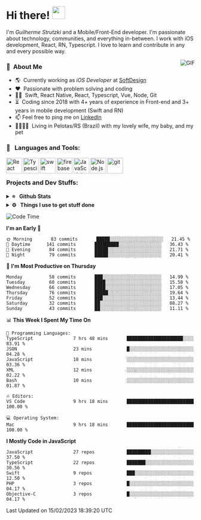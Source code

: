 # Hi there! <img src="https://github.com/TheDudeThatCode/TheDudeThatCode/blob/master/Assets/Hi.gif" width="34px" height="34px">

I'm _Guilherme Strutzki_ and a Mobile/Front-End developer. I'm passionate about technology, communities, and everything in-between. I work with iOS development, React, RN, Typescript. I love to learn and contribute in any and every possible way. 

<img align="right" alt="GIF" src="https://spotify-github-profile.vercel.app/api/view?uid=22gkdonhf4okms5x5dsdjx7sy&cover_image=true&theme=default&bar_color=09ff00&bar_color_cover=false"/>

### :space_invader: &nbsp;About Me
- :earth_americas:&nbsp; Currently working as _iOS Developer_ at [SoftDesign](https://softdesign.com.br/)
- :heart: &nbsp;Passionate with problem solving and coding
- :technologist: &nbsp;Swift, React Native, React, Typescript, Vue, Node, Git
- :hourglass_flowing_sand: &nbsp;Coding since 2018 with 4+ years of experience in Front-end and 3+ years in mobile development (Swift and RN)
- 📫  Feel free to ping me on [LinkedIn](https://www.linkedin.com/in/guilherme-strutzki/)
- :family_man_woman_girl_girl: &nbsp;Living in Pelotas/RS (Brazil) with my lovely wife, my baby, and my pet

### 🔨 &nbsp; Languages and Tools:
<a href="https://reactjs.org/" target="_blank"> <img align="left" alt="React" height ="42px" src="https://raw.githubusercontent.com/rahul-jha98/github_readme_icons/main/language_and_tools/square/react/react.svg"></a>
<a href="https://www.typescriptlang.org/" target="_blank"><img align="left" alt="Typescirpt" height ="42px" src="https://raw.githubusercontent.com/rahul-jha98/github_readme_icons/main/language_and_tools/square/typescript/typescript.svg"></a>
<a href="https://developer.apple.com/swift/" target="_blank"> <img align="left" src="https://raw.githubusercontent.com/rahul-jha98/github_readme_icons/main/language_and_tools/square/swift/swift.svg" alt="swift" height="42px"/> </a> 
<a href="https://firebase.google.com/" target="_blank"> <img align="left" src="https://raw.githubusercontent.com/rahul-jha98/github_readme_icons/main/language_and_tools/square/firebase/firebase.svg" alt="firebase" height ="42px"/> </a>
<a href="https://developer.mozilla.org/en-US/docs/Web/JavaScript" target="_blank"> <img align="left" alt="JavaScript" height ="42px"  src="https://raw.githubusercontent.com/rahul-jha98/github_readme_icons/main/language_and_tools/square/javascript/javascript.svg"> </a>
<a href="https://nodejs.org" target="_blank"><img align="left" alt="Node.js" height ="42px" src="https://raw.githubusercontent.com/rahul-jha98/github_readme_icons/main/language_and_tools/square/node/node.svg"></a>
<a href="https://git-scm.com/" target="_blank"> <img src="https://raw.githubusercontent.com/rahul-jha98/github_readme_icons/main/language_and_tools/square/git-scm/git-scm.svg" align="left" alt="git" height='42px'/> </a> </br></br>


### Projects and Dev Stuffs:

<details>	
  <summary><b>⭐ &nbsp; Github Stats</b></summary>
  <br />
  <img src="https://github-readme-stats.vercel.app/api?username=guistrutzki&show_icons=true&theme=tokyonight"/>
</details>
 
<details>	
  <br />
  <summary><b>⚙️ &nbsp; Things I use to get stuff done</b></summary>
  	<ul>
  	    <li><b>OS:</b> macOS Big Sur 11.2</li>
	    <li><b>Laptop: </b> MacBook Pro (i7, Mid 2014)</li>
  	    <li><b>Browser: </b> Chrome</li>
	    <li><b>Terminal: </b> ZSH: Oh My Zsh</li>
	    <li><b>Code Editor:</b> VScode, XCode and Android Studio</li>
	    <li><b>To Stay Updated:</b> Twitter, Youtube and Instagram.</li>
	</ul>	
</details>

<!--START_SECTION:waka-->
![Code Time](http://img.shields.io/badge/Code%20Time-1%2C241%20hrs%2019%20mins-blue)

**I'm an Early 🐤** 

```text
🌞 Morning       83 commits       █████░░░░░░░░░░░░░░░░░░░░   21.45 % 
🌆 Daytime      141 commits       █████████░░░░░░░░░░░░░░░░   36.43 % 
🌃 Evening       84 commits       █████░░░░░░░░░░░░░░░░░░░░   21.71 % 
🌙 Night         79 commits       █████░░░░░░░░░░░░░░░░░░░░   20.41 % 

```
📅 **I'm Most Productive on Thursday** 

```text
Monday          58 commits       ███░░░░░░░░░░░░░░░░░░░░░░   14.99 % 
Tuesday         60 commits       ████░░░░░░░░░░░░░░░░░░░░░   15.50 % 
Wednesday       66 commits       ████░░░░░░░░░░░░░░░░░░░░░   17.05 % 
Thursday        76 commits       █████░░░░░░░░░░░░░░░░░░░░   19.64 % 
Friday          52 commits       ███░░░░░░░░░░░░░░░░░░░░░░   13.44 % 
Saturday        32 commits       ██░░░░░░░░░░░░░░░░░░░░░░░   08.27 % 
Sunday          43 commits       ██░░░░░░░░░░░░░░░░░░░░░░░   11.11 % 

```


📊 **This Week I Spent My Time On** 

```text
💬 Programming Languages: 
TypeScript               7 hrs 48 mins       █████████████████████░░░░   83.91 % 
JSON                     23 mins             █░░░░░░░░░░░░░░░░░░░░░░░░   04.28 % 
JavaScript               18 mins             ░░░░░░░░░░░░░░░░░░░░░░░░░   03.36 % 
XML                      12 mins             ░░░░░░░░░░░░░░░░░░░░░░░░░   02.22 % 
Bash                     10 mins             ░░░░░░░░░░░░░░░░░░░░░░░░░   01.87 % 

🔥 Editors: 
VS Code                  9 hrs 18 mins       █████████████████████████   100.00 % 

💻 Operating System: 
Mac                      9 hrs 18 mins       █████████████████████████   100.00 % 

```

**I Mostly Code in JavaScript** 

```text
JavaScript               27 repos            █████████░░░░░░░░░░░░░░░░   37.50 % 
TypeScript               22 repos            ███████░░░░░░░░░░░░░░░░░░   30.56 % 
Swift                    9 repos             ███░░░░░░░░░░░░░░░░░░░░░░   12.50 % 
PHP                      3 repos             █░░░░░░░░░░░░░░░░░░░░░░░░   04.17 % 
Objective-C              3 repos             █░░░░░░░░░░░░░░░░░░░░░░░░   04.17 % 

```



 Last Updated on 15/02/2023 18:39:20 UTC
<!--END_SECTION:waka-->
